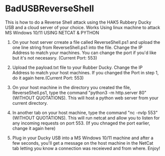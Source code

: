 # BadUSBReverseShell

This is how to do a Reverse Shell attack using the HAK5 Rubbery Ducky USB and a cloud server of your choice. Works Using linux machine to attack MS Windows 10/11
USING NETCAT & PYTHON

1. On your host server crreate a file called ReverseShell.ps1 and upload the one line string from ReverseShell.ps1 into the file. Change the IP Address to match your machines. You can change the port if you'd like but it's not necesasry. (Current Port: 553)

2. Upload the payload.txt file to your Rubber Ducky. Change the IP Address to match your host machines. If you changed the Port in step 1, do it again here.(Current Port: 553)

3. On your host machine in the directory you created the file, ReverseShell.ps1, type the command "python3 -m http.server 80" (WITHOUT QUOTATIONS). This will host a python web server from your current directory.

4. In another tab on your host machine, type the command "nc -nvlp 553" (WITHOUT QUOTATIONS). This will run netcat and allow you to listen for any incoming requests on port 553. (If you chnaged the port earlier, change it again here)

5. Plug in your Ducky USB into a MS Windows 10/11 machine and after a few seconds, you'll get a message on the host machine in the NetCat tab letting you know a connection was receieved and from where. Enjoy!

